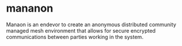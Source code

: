 mananon
=======

Manaon is an endevor to create an anonymous distributed community managed mesh environment that allows for secure encrypted communications between parties working in the system.  
